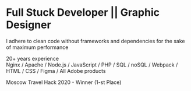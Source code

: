 # Full Stuck Developer || Graphic Designer
I adhere to сlean code without frameworks and dependencies for the sake of maximum performance

20+ years experience  
Nginx / Apache / Node.js / JavaScript / PHP / SQL / noSQL / Webpack / HTML / CSS / Figma / All Adobe products
  
Moscow Travel Hack 2020 - Winner (1-st Place) 
